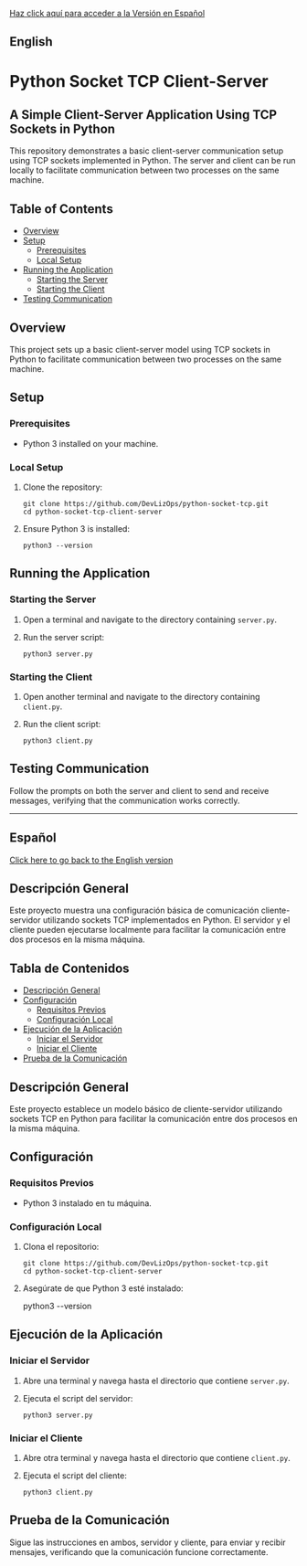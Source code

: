 [Haz click aquí para acceder a la Versión en Español](#español)

## English

# Python Socket TCP Client-Server
## A Simple Client-Server Application Using TCP Sockets in Python

This repository demonstrates a basic client-server communication setup using TCP sockets implemented in Python. The server and client can be run locally to facilitate communication between two processes on the same machine.

## Table of Contents

- [Overview](#overview)
- [Setup](#setup)
  - [Prerequisites](#prerequisites)
  - [Local Setup](#local-setup)
- [Running the Application](#running-the-application)
  - [Starting the Server](#starting-the-server)
  - [Starting the Client](#starting-the-client)
- [Testing Communication](#testing-communication)

## Overview

This project sets up a basic client-server model using TCP sockets in Python to facilitate communication between two processes on the same machine.

## Setup

### Prerequisites

- Python 3 installed on your machine.

### Local Setup

1. Clone the repository:

       git clone https://github.com/DevLizOps/python-socket-tcp.git
       cd python-socket-tcp-client-server

2. Ensure Python 3 is installed:

       python3 --version

## Running the Application

### Starting the Server

1. Open a terminal and navigate to the directory containing `server.py`.
2. Run the server script:

       python3 server.py

### Starting the Client

1. Open another terminal and navigate to the directory containing `client.py`.
2. Run the client script:

       python3 client.py

## Testing Communication

Follow the prompts on both the server and client to send and receive messages, verifying that the communication works correctly.

---

## Español

[Click here to go back to the English version](#english)

## Descripción General

Este proyecto muestra una configuración básica de comunicación cliente-servidor utilizando sockets TCP implementados en Python. El servidor y el cliente pueden ejecutarse localmente para facilitar la comunicación entre dos procesos en la misma máquina.

## Tabla de Contenidos

- [Descripción General](#descripción-general)
- [Configuración](#configuración)
  - [Requisitos Previos](#requisitos-previos)
  - [Configuración Local](#configuración-local)
- [Ejecución de la Aplicación](#ejecución-de-la-aplicación)
  - [Iniciar el Servidor](#iniciar-el-servidor)
  - [Iniciar el Cliente](#iniciar-el-cliente)
- [Prueba de la Comunicación](#prueba-de-la-comunicación)

## Descripción General

Este proyecto establece un modelo básico de cliente-servidor utilizando sockets TCP en Python para facilitar la comunicación entre dos procesos en la misma máquina.

## Configuración

### Requisitos Previos

- Python 3 instalado en tu máquina.

### Configuración Local

1. Clona el repositorio:

       git clone https://github.com/DevLizOps/python-socket-tcp.git
       cd python-socket-tcp-client-server

2. Asegúrate de que Python 3 esté instalado:

    python3 --version

## Ejecución de la Aplicación

### Iniciar el Servidor

1. Abre una terminal y navega hasta el directorio que contiene `server.py`.
2. Ejecuta el script del servidor:
   
       python3 server.py

### Iniciar el Cliente

1. Abre otra terminal y navega hasta el directorio que contiene `client.py`.
2. Ejecuta el script del cliente:

       python3 client.py

## Prueba de la Comunicación

Sigue las instrucciones en ambos, servidor y cliente, para enviar y recibir mensajes, verificando que la comunicación funcione correctamente.
